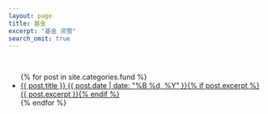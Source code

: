 ```yaml
---
layout: page
title: 基金
excerpt: "基金 资管"
search_omit: true
---
```

   
&nbsp;  
  
<ul class="post-list">
{% for post in site.categories.fund %} 
  <li><article><a href="{{ site.url }}{{ post.url }}">{{ post.title }} <span class="entry-date"><time datetime="{{ post.date | date_to_xmlschema }}">{{ post.date | date: "%B %d, %Y" }}</time></span>{% if post.excerpt %} <span class="excerpt">{{ post.excerpt }}</span>{% endif %}</a></article></li>
{% endfor %}
</ul>
